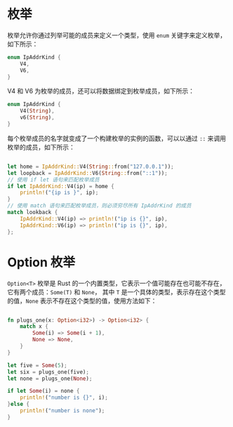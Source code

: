 
# 枚举
枚举允许你通过列举可能的成员来定义一个类型，使用 `enum` 关键字来定义枚举，如下所示：

```rust
enum IpAddrKind {
    V4,
    V6,
}
```
V4 和 V6 为枚举的成员，还可以将数据绑定到枚举成员，如下所示：
```rust
enum IpAddrKind {
    V4(String),
    v6(String),
}
```
每个枚举成员的名字就变成了一个构建枚举的实例的函数，可以以通过 `::` 来调用枚举的成员，如下所示：
```rust

let home = IpAddrKind::V4(String::from("127.0.0.1"));
let loopback = IpAddrKind::V6(String::from("::1"));
// 使用 if let 语句来匹配枚举成员
if let IpAddrKind::V4(ip) = home {
    println!("{ip is }", ip);
}
// 使用 match 语句来匹配枚举成员，则必须穷尽所有 IpAddrKind 的成员
match lookback {
    IpAddrKind::V4(ip) => println!("ip is {}", ip),
    IpAddrKind::V6(ip) => println!("ip is {}", ip),
};
```
# Option<T> 枚举

`Option<T>` 枚举是 Rust 的一个内置类型，它表示一个值可能存在也可能不存在，它有两个成员：`Some(T)` 和 `None`，
其中 `T` 是一个具体的类型，表示存在这个类型的值，`None` 表示不存在这个类型的值，使用方法如下：

```rust

fn plugs_one(x: Option<i32>) -> Option<i32> {
    match x {
        Some(i) => Some(i + 1),
        None => None,
    }
}

let five = Some(5);
let six = plugs_one(five);
let none = plugs_one(None);

if let Some(i) = none {
    println!("number is {}", i);
}else {
    println!("number is none");
}
```

